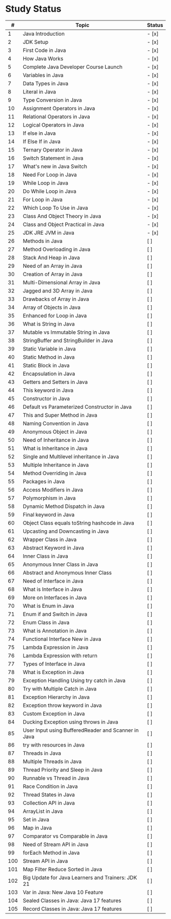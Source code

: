 # Study Status

| #   | Topic                                               | Status |
| --- | ----------------------------------------------------| ------------ |
| 1   | Java Introduction                                   | - [x]             |
| 2   | JDK Setup                                           | - [x]             |
| 3   | First Code in Java                                  | - [x]             |
| 4   | How Java Works                                      | - [x]             |
| 5   | Complete Java Developer Course Launch               | - [x]             |
| 6   | Variables in Java                                   | - [x]             |
| 7   | Data Types in Java                                  | - [x]             |
| 8   | Literal in Java                                     | - [x]             |
| 9   | Type Conversion in Java                             | - [x]             |
| 10  | Assignment Operators in Java                        | - [x]             |
| 11  | Relational Operators in Java                        | - [x]             |
| 12  | Logical Operators in Java                           | - [x]             |
| 13  | If else in Java                                     | - [x]             |
| 14  | If Else If in Java                                  | - [x]             |
| 15  | Ternary Operator in Java                            | - [x]             |
| 16  | Switch Statement in Java                            | - [x]             |
| 17  | What's new in Java Switch                           | - [x]             |
| 18  | Need For Loop in Java                               | - [x]             |
| 19  | While Loop in Java                                  | - [x]             |
| 20  | Do While Loop in Java                               | - [x]             |
| 21  | For Loop in Java                                    | - [x]             |
| 22  | Which Loop To Use in Java                           | - [x]             |
| 23  | Class And Object Theory in Java                     | - [x]             |
| 24  | Class and Object Practical in Java                  | - [x]             |
| 25  | JDK JRE JVM in Java                                 | - [x]             |
| 26  | Methods in Java                                     | [ ]             |
| 27  | Method Overloading in Java                          | [ ]             |
| 28  | Stack And Heap in Java                              | [ ]             |
| 29  | Need of an Array in Java                            | [ ]             |
| 30  | Creation of Array in Java                           | [ ]             |
| 31  | Multi-Dimensional Array in Java                     | [ ]             |
| 32  | Jagged and 3D Array in Java                         | [ ]             |
| 33  | Drawbacks of Array in Java                          | [ ]             |
| 34  | Array of Objects in Java                            | [ ]             |
| 35  | Enhanced for Loop in Java                           | [ ]             |
| 36  | What is String in Java                              | [ ]             |
| 37  | Mutable vs Immutable String in Java                 | [ ]             |
| 38  | StringBuffer and StringBuilder in Java              | [ ]             |
| 39  | Static Variable in Java                             | [ ]             |
| 40  | Static Method in Java                               | [ ]             |
| 41  | Static Block in Java                                | [ ]             |
| 42  | Encapsulation in Java                               | [ ]             |
| 43  | Getters and Setters in Java                         | [ ]             |
| 44  | This keyword in Java                                | [ ]             |
| 45  | Constructor in Java                                 | [ ]             |
| 46  | Default vs Parameterized Constructor in Java        | [ ]             |
| 47  | This and Super Method in Java                       | [ ]             |
| 48  | Naming Convention in Java                           | [ ]             |
| 49  | Anonymous Object in Java                            | [ ]             |
| 50  | Need of Inheritance in Java                         | [ ]             |
| 51  | What is Inheritance in Java                         | [ ]             |
| 52  | Single and Multilevel inheritance in Java           | [ ]             |
| 53  | Multiple Inheritance in Java                        | [ ]             |
| 54  | Method Overriding in Java                           | [ ]             |
| 55  | Packages in Java                                    | [ ]             |
| 56  | Access Modifiers in Java                            | [ ]             |
| 57  | Polymorphism in Java                                | [ ]             |
| 58  | Dynamic Method Dispatch in Java                     | [ ]             |
| 59  | Final keyword in Java                               | [ ]             |
| 60  | Object Class equals toString hashcode in Java       | [ ]             |
| 61  | Upcasting and Downcasting in Java                   | [ ]             |
| 62  | Wrapper Class in Java                               | [ ]             |
| 63  | Abstract Keyword in Java                            | [ ]             |
| 64  | Inner Class in Java                                 | [ ]             |
| 65  | Anonymous Inner Class in Java                       | [ ]             |
| 66  | Abstract and Anonymous Inner Class                  | [ ]             |
| 67  | Need of Interface in Java                           | [ ]             |
| 68  | What is Interface in Java                           | [ ]             |
| 69  | More on Interfaces in Java                          | [ ]             |
| 70  | What is Enum in Java                                | [ ]             |
| 71  | Enum if and Switch in Java                          | [ ]             |
| 72  | Enum Class in Java                                  | [ ]             |
| 73  | What is Annotation in Java                          | [ ]             |
| 74  | Functional Interface New in Java                    | [ ]             |
| 75  | Lambda Expression in Java                           | [ ]             |
| 76  | Lambda Expression with return                       | [ ]             |
| 77  | Types of Interface in Java                          | [ ]             |
| 78  | What is Exception in Java                           | [ ]             |
| 79  | Exception Handling Using try catch in Java          | [ ]             |
| 80  | Try with Multiple Catch in Java                     | [ ]             |
| 81  | Exception Hierarchy in Java                         | [ ]             |
| 82  | Exception throw keyword in Java                     | [ ]             |
| 83  | Custom Exception in Java                            | [ ]             |
| 84  | Ducking Exception using throws in Java              | [ ]             |
| 85  | User Input using BufferedReader and Scanner in Java | [ ]             |
| 86  | try with resources in Java                          | [ ]             |
| 87  | Threads in Java                                     | [ ]             |
| 88  | Multiple Threads in Java                            | [ ]             |
| 89  | Thread Priority and Sleep in Java                   | [ ]             |
| 90  | Runnable vs Thread in Java                          | [ ]             |
| 91  | Race Condition in Java                              | [ ]             |
| 92  | Thread States in Java                               | [ ]             |
| 93  | Collection API in Java                              | [ ]             |
| 94  | ArrayList in Java                                   | [ ]             |
| 95  | Set in Java                                         | [ ]             |
| 96  | Map in Java                                         | [ ]             |
| 97  | Comparator vs Comparable in Java                    | [ ]             |
| 98  | Need of Stream API in Java                          | [ ]             |
| 99  | forEach Method in Java                              | [ ]             |
| 100 | Stream API in Java                                  | [ ]             |
| 101 | Map Filter Reduce Sorted in Java                    | [ ]             |
| 102 | Big Update for Java Learners and Trainers: JDK 21   | [ ]             |
| 103 | Var in Java: New Java 10 Feature                    | [ ]             |
| 104 | Sealed Classes in Java: Java 17 features            | [ ]             |
| 105 | Record Classes in Java: Java 17 features            | [ ]             |
